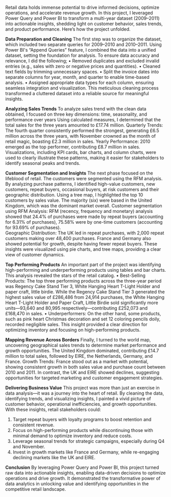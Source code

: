 Retail data holds immense potential to drive informed decisions, optimize operations, and accelerate revenue growth. In this project, I leveraged Power Query and Power BI to transform a multi-year dataset (2009–2011) into actionable insights, shedding light on customer behavior, sales trends, and product performance. Here’s how the project unfolded.

**Data Preparation and Cleaning**
The first step was to organize the dataset, which included two separate queries for 2009–2010 and 2010–2011. Using Power BI's “Append Queries” feature, I combined the data into a unified dataset, setting the foundation for analysis. 
To ensure data accuracy and relevance, I did the following;
•	Removed duplicates and excluded invalid entries (e.g., sales with zero or negative prices and quantities).
•	Cleaned text fields by trimming unnecessary spaces.
•	Split the invoice dates into separate columns for year, month, and quarter to enable time-based analysis.
•	Assigned appropriate data types for each column, ensuring seamless integration and visualization.
This meticulous cleaning process transformed a cluttered dataset into a reliable source for meaningful insights.

**Analyzing Sales Trends**
To analyze sales trend with the clean data obtained, I focused on three key dimensions: time, seasonality, and performance over years
Using calculated measures, I determined that the total sales for the three years amounted to £17.74 million. 
Quarterly Trends: The fourth quarter consistently performed the strongest, generating £6.5 million across the three years, with November crowned as the month of retail magic, boasting £2.3 million in sales.
Yearly Performance: 2010 emerged as the top performer, contributing £8.7 million in sales.
Visualizations, including KPI cards, bar charts, and column charts, were used to clearly illustrate these patterns, making it easier for stakeholders to identify seasonal peaks and trends.


**Customer Segmentation and Insights**
The next phase focused on the lifeblood of retail. The customers were segmented using the RFM analysis. By analyzing purchase patterns, I identified high-value customers, new customers, repeat buyers, occasional buyers, at risk customers and their geographic distribution.
Using a tree map, I highlighted the top 10 customers by sales value. The majority (six) were based in the United Kingdom, which was the dominant market overall.
Customer segmentation using RFM Analysis: RFM (recency, frequency and monetary) analysis showed that 24.4% of purchases were made by repeat buyers (accounting for 6.31% of purchases), 75.58% were by one-time customers (accounting for 93.69% of purchases).    
Geographic Distribution: The UK led in repeat purchases, with 2,000 repeat customers making over 48,400 purchases. France and Germany also showed potential for growth, despite having fewer repeat buyers.
These insights were visualized using pie charts, and tree maps, providing a clear view of customer dynamics.

**Top Performing Products**
An important part of the project was identifying high-performing and underperforming products using tables and bar charts. This analysis revealed the stars of the retail catalog.
•	Best-Selling Products: The top three performing products across the three-year period was Regency Cake Stand Tier 3, White Hanging Heart T-Light Holder and paper craft, little birdie. While the Regency Cake Stand Tier 3 generated the highest sales value of £286,486 from 24,914 purchases, the White Hanging Heart T-Light Holder and Paper Craft, Little Birdie sold significantly more units—93,640 and 80,995 respectively—contributing £252,073 and £168,470 in sales.
•	Underperformers: On the other hand, some products, such as pink heart Christmas decoration and set 12 coloring pencils doily, recorded negligible sales.
This insight provided a clear direction for optimizing inventory and focusing on high-performing products.

**Mapping Revenue Across Borders**
Finally, I turned to the world map, uncovering geographical sales trends to determine market performance and growth opportunities. 
The United Kingdom dominated, contributing £14.7 million to total sales, followed by EIRE, the Netherlands, Germany, and France.
Growth Trends: France stood out as a market with potential, showing consistent growth in both sales value and purchase count between 2010 and 2011. In contrast, the UK and EIRE showed declines, suggesting opportunities for targeted marketing and customer engagement strategies.

**Delivering Business Value**
This project was more than just an exercise in data analysis—it was a journey into the heart of retail. By cleaning the data, identifying trends, and visualizing insights, I painted a vivid picture of customer behavior, operational inefficiencies, and growth opportunities.
With these insights, retail stakeholders could:
1.	Target repeat buyers with loyalty programs to boost retention and consistent revenue.
2.	Focus on high-performing products while discontinuing those with minimal demand to optimize inventory and reduce costs.
3.	Leverage seasonal trends for strategic campaigns, especially during Q4 and November.
4.	Invest in growth markets like France and Germany, while re-engaging declining markets like the UK and EIRE.

**Conclusion**
By leveraging Power Query and Power BI, this project turned raw data into actionable insights, enabling data-driven decisions to optimize operations and drive growth. It demonstrated the transformative power of data analytics in unlocking value and identifying opportunities in the competitive retail landscape.

